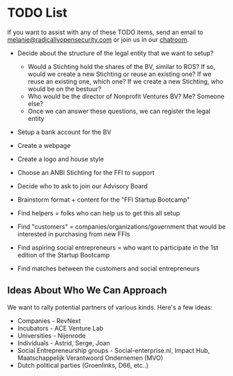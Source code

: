 # TODO List

If you want to assist with any of these TODO items, send an email to melanie@radicallyopensecurity.com or join us in our [chatroom](https://chat.nonprofit.ventures).

* Decide about the structure of the legal entity that we want to setup?
  * Would a Stichting hold the shares of the BV, similar to ROS?  If so, would we create a new Stichting or reuse an existing one?  If we reuse an existing one, which one?  If we create a new Stichting, who would be on the bestuur?
  * Who would be the director of Nonprofit Ventures BV?  Me?  Someone else?
  * Once we can answer these questions, we can register the legal entity
  
* Setup a bank account for the BV

* Create a webpage 
* Create a logo and house style
* Choose an ANBI Stichting for the FFI to support
* Decide who to ask to join our Advisory Board
* Brainstorm format + content for the "FFI Startup Bootcamp"
* Find helpers = folks who can help us to get this all setup

* Find "customers" = companies/organizations/government that would be interested in purchasing from new FFIs
* Find aspiring social entrepreneurs = who want to participate in the 1st edition of the Startup Bootcamp
* Find matches between the customers and social entrepreneurs

## Ideas About Who We Can Approach

We want to rally potential partners of various kinds.  Here's a few ideas:

* Companies - RevNext
* Incubators - ACE Venture Lab
* Universities - Nijenrode
* Individuals - Astrid, Serge, Joan
* Social Entrepreneurship groups - Social-enterprise.nl, Impact Hub, Maatschappelijk Verantwoord Ondernemen (MVO)
* Dutch political parties (Groenlinks, D66, etc..)
